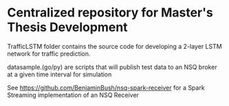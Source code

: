 # Centralized repository for Master's Thesis Development

TrafficLSTM folder contains the source code for developing a 2-layer LSTM network for traffic prediction.

datasample.(go/py) are scripts that will publish test data to an NSQ broker at a given time interval for simulation

See https://github.com/BenjaminBush/nsq-spark-receiver for a Spark Streaming implementation of an NSQ Receiver
